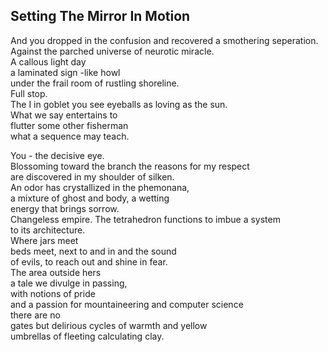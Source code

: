 Setting The Mirror In Motion
----------------------------
And you dropped in the confusion and recovered a smothering seperation.  
Against the parched universe of neurotic miracle.  
A callous light day  
a laminated sign -like howl  
under the frail room of rustling shoreline.  
Full stop.  
The I in goblet you see eyeballs as loving as the sun.  
What we say entertains to  
flutter some other fisherman  
what a sequence may teach.  
  
You - the decisive eye.  
Blossoming toward the branch the reasons for my respect  
are discovered in my shoulder of silken.  
An odor has crystallized in the phemonana,  
a mixture of ghost and body, a wetting  
energy that brings sorrow.  
Changeless empire. The tetrahedron functions to imbue a system  
to its architecture.  
Where jars meet  
beds meet, next to and in and the sound  
of evils, to reach out and shine in fear.  
The area outside hers  
a tale we divulge in passing,  
with notions of pride  
and a passion for mountaineering and computer science  
there are no  
gates but delirious cycles of warmth and yellow  
umbrellas of fleeting calculating clay.  
